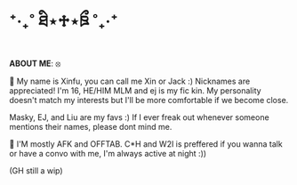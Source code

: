 # ⁺‧₊˚ ཐི⋆♱⋆ཋྀ ˚₊‧⁺

**ABOUT ME**: ⦻


🧿 My name is Xinfu, you can call me Xin or Jack :) Nicknames are appreciated! I'm 16, HE/HIM MLM and ej is my fic kin.
My personality doesn't match my interests but I'll be more comfortable if we become close.


Masky,  EJ, and Liu are my favs :) If I ever freak out whenever someone mentions their names, please dont mind me.


🧿 I'M mostly AFK and OFFTAB. C*H and W2I is preffered if you wanna talk or have a convo with me, I'm always active at night :)) 


(GH still a wip)
